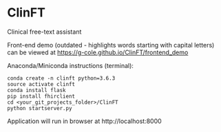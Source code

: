 # ClinFT
Clinical free-text assistant

Front-end demo (outdated - highlights words starting with capital letters) can be viewed at https://g-cole.github.io/ClinFT/frontend_demo

Anaconda/Miniconda instructions (terminal):
```conda update conda
conda create -n clinft python=3.6.3
source activate clinft
conda install flask
pip install fhirclient
cd <your_git_projects_folder>/ClinFT
python startserver.py
```
Application will run in browser at http://localhost:8000

